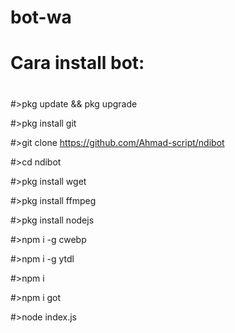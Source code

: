 # bot-wa

# Cara install bot:
#
#>pkg update && pkg upgrade

#>pkg install git

#>git clone https://github.com/Ahmad-script/ndibot

#>cd ndibot

#>pkg install wget

#>pkg install ffmpeg

#>pkg install nodejs

#>npm i -g cwebp

#>npm i -g ytdl

#>npm i

#>npm i got

#>node index.js

